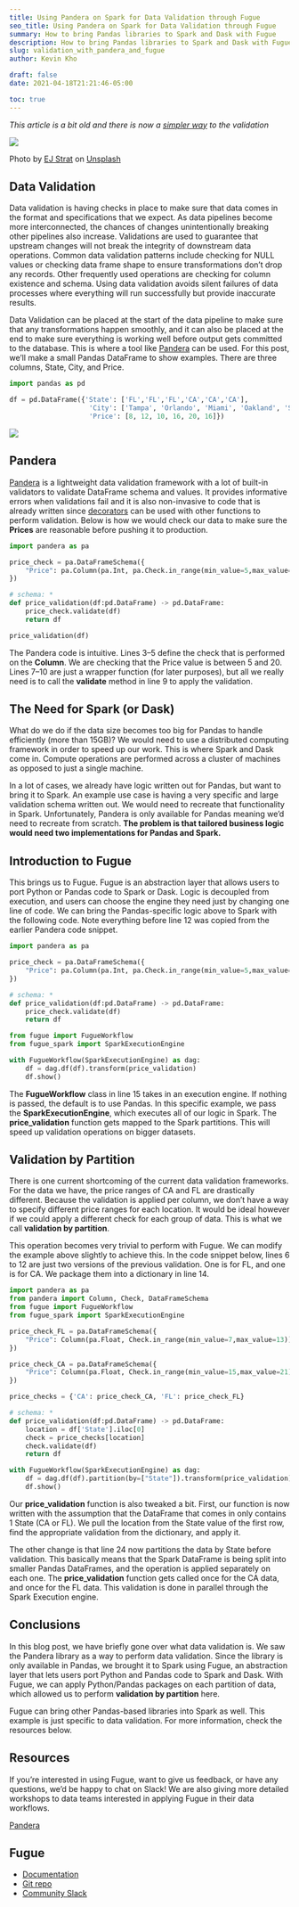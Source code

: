 ```yaml
---
title: Using Pandera on Spark for Data Validation through Fugue
seo_title: Using Pandera on Spark for Data Validation through Fugue
summary: How to bring Pandas libraries to Spark and Dask with Fugue
description: How to bring Pandas libraries to Spark and Dask with Fugue
slug: validation_with_pandera_and_fugue
author: Kevin Kho

draft: false
date: 2021-04-18T21:21:46-05:00

toc: true
---
```

*This article is a bit old and there is now a [simpler way](https://pandera.readthedocs.io/en/stable/fugue.html) to the validation*

![](https://miro.medium.com/v2/resize:fit:1400/0*bwKZDOhJvF9pSfcN)

Photo by  [EJ Strat](https://unsplash.com/@xoforoct?utm_source=medium&utm_medium=referral)  on  [Unsplash](https://unsplash.com/?utm_source=medium&utm_medium=referral)

## Data Validation

Data validation is having checks in place to make sure that data comes in the format and specifications that we expect. As data pipelines become more interconnected, the chances of changes unintentionally breaking other pipelines also increase. Validations are used to guarantee that upstream changes will not break the integrity of downstream data operations. Common data validation patterns include checking for NULL values or checking data frame shape to ensure transformations don’t drop any records. Other frequently used operations are checking for column existence and schema. Using data validation avoids silent failures of data processes where everything will run successfully but provide inaccurate results.

Data Validation can be placed at the start of the data pipeline to make sure that any transformations happen smoothly, and it can also be placed at the end to make sure everything is working well before output gets committed to the database. This is where a tool like  [Pandera](https://github.com/pandera-dev/pandera)  can be used. For this post, we’ll make a small Pandas DataFrame to show examples. There are three columns, State, City, and Price.

```python
import pandas as pd

df = pd.DataFrame({'State': ['FL','FL','FL','CA','CA','CA'],
                    'City': ['Tampa', 'Orlando', 'Miami', 'Oakland', 'San Francisco', 'San Jose'],
                    'Price': [8, 12, 10, 16, 20, 16]})
```

![](https://miro.medium.com/v2/resize:fit:804/1*iVnmnzO7pUdtRZtbAaddpA.png)

## Pandera

[Pandera](https://pandera.readthedocs.io/en/stable/)  is a lightweight data validation framework with a lot of built-in validators to validate DataFrame schema and values. It provides informative errors when validations fail and it is also non-invasive to code that is already written since  [decorators](https://pandera.readthedocs.io/en/stable/decorators.html)  can be used with other functions to perform validation. Below is how we would check our data to make sure the  **Prices**  are reasonable before pushing it to production.

```python
import pandera as pa

price_check = pa.DataFrameSchema({
	"Price": pa.Column(pa.Int, pa.Check.in_range(min_value=5,max_value=20)),
})

# schema: *
def price_validation(df:pd.DataFrame) -> pd.DataFrame:
	price_check.validate(df)
	return df

price_validation(df)
```

The Pandera code is intuitive. Lines 3–5 define the check that is performed on the  **Column**. We are checking that the Price value is between 5 and 20. Lines 7–10 are just a wrapper function (for later purposes), but all we really need is to call the  **validate**  method in line 9 to apply the validation.

## The Need for Spark (or Dask)

What do we do if the data size becomes too big for Pandas to handle efficiently (more than 15GB)? We would need to use a distributed computing framework in order to speed up our work. This is where Spark and Dask come in. Compute operations are performed across a cluster of machines as opposed to just a single machine.

In a lot of cases, we already have logic written out for Pandas, but want to bring it to Spark. An example use case is having a very specific and large validation schema written out. We would need to recreate that functionality in Spark. Unfortunately, Pandera is only available for Pandas meaning we’d need to recreate from scratch.  **The problem is that tailored business logic would need two implementations for Pandas and Spark.**

## Introduction to Fugue

This brings us to Fugue. Fugue is an abstraction layer that allows users to port Python or Pandas code to Spark or Dask. Logic is decoupled from execution, and users can choose the engine they need just by changing one line of code. We can bring the Pandas-specific logic above to Spark with the following code. Note everything before line 12 was copied from the earlier Pandera code snippet.

```python
import pandera as pa

price_check = pa.DataFrameSchema({
	"Price": pa.Column(pa.Int, pa.Check.in_range(min_value=5,max_value=20)),
})

# schema: *
def price_validation(df:pd.DataFrame) -> pd.DataFrame:
	price_check.validate(df)
	return df

from fugue import FugueWorkflow
from fugue_spark import SparkExecutionEngine

with FugueWorkflow(SparkExecutionEngine) as dag:
	df = dag.df(df).transform(price_validation)
	df.show()
```

The  **FugueWorkflow**  class in line 15 takes in an execution engine. If nothing is passed, the default is to use Pandas. In this specific example, we pass the  **SparkExecutionEngine**, which executes all of our logic in Spark. The  **price_validation**  function gets mapped to the Spark partitions. This will speed up validation operations on bigger datasets.

## Validation by Partition

There is one current shortcoming of the current data validation frameworks. For the data we have, the price ranges of CA and FL are drastically different. Because the validation is applied per column, we don’t have a way to specify different price ranges for each location. It would be ideal however if we could apply a different check for each group of data. This is what we call  **validation by partition**.

This operation becomes very trivial to perform with Fugue. We can modify the example above slightly to achieve this. In the code snippet below, lines 6 to 12 are just two versions of the previous validation. One is for FL, and one is for CA. We package them into a dictionary in line 14.

```python
import pandera as pa
from pandera import Column, Check, DataFrameSchema
from fugue import FugueWorkflow
from fugue_spark import SparkExecutionEngine

price_check_FL = pa.DataFrameSchema({
	"Price": Column(pa.Float, Check.in_range(min_value=7,max_value=13)),
})

price_check_CA = pa.DataFrameSchema({
	"Price": Column(pa.Float, Check.in_range(min_value=15,max_value=21)),
})

price_checks = {'CA': price_check_CA, 'FL': price_check_FL}

# schema: *
def price_validation(df:pd.DataFrame) -> pd.DataFrame:
	location = df['State'].iloc[0]
	check = price_checks[location]
	check.validate(df)
	return df

with FugueWorkflow(SparkExecutionEngine) as dag:
	df = dag.df(df).partition(by=["State"]).transform(price_validation)
	df.show()
```

Our  **price_validation**  function is also tweaked a bit. First, our function is now written with the assumption that the DataFrame that comes in only contains 1 State (CA or FL). We pull the location from the State value of the first row, find the appropriate validation from the dictionary, and apply it.

The other change is that line 24 now partitions the data by State before validation. This basically means that the Spark DataFrame is being split into smaller Pandas DataFrames, and the operation is applied separately on each one. The  **price_validation**  function gets called once for the CA data, and once for the FL data. This validation is done in parallel through the Spark Execution engine.

## Conclusions

In this blog post, we have briefly gone over what data validation is. We saw the Pandera library as a way to perform data validation. Since the library is only available in Pandas, we brought it to Spark using Fugue, an abstraction layer that lets users port Python and Pandas code to Spark and Dask. With Fugue, we can apply Python/Pandas packages on each partition of data, which allowed us to perform  **validation by partition**  here.

Fugue can bring other Pandas-based libraries into Spark as well. This example is just specific to data validation. For more information, check the resources below.

## Resources

If you’re interested in using Fugue, want to give us feedback, or have any questions, we’d be happy to chat on Slack! We are also giving more detailed workshops to data teams interested in applying Fugue in their data workflows.

[Pandera](https://github.com/pandera-dev/pandera)

## Fugue

* [Documentation](https://fugue-tutorials.readthedocs.io/)  
* [Git repo](https://github.com/fugue-project/fugue)  
* [Community Slack](http://slack.fugue.ai)